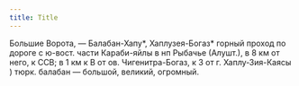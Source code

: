 ```yaml
---
title: Title
---
```


Большие Ворота, — Балабан-Хапу*, Хаплузея-Богаз* горный проход по дороге с
ю-вост. части Караби-яйлы в нп Рыбачье (Алушт.), в 8 км от него, к ССВ; в 1 км к
В от ов. Чигенитра-Богаз, к З от г. Хаплу-Зия-Каясы ) тюрк. балабан — большой,
великий, огромный.
